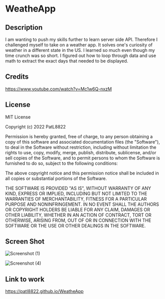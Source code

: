 # WeatheApp

## Description

I am wanting to push my skills further  to learn server side API. Therefore I challenged myself to take on a weather app. It solves one's curiosity of weather in a different state in the US. I learned so much even though my time crunch was so short. I figured out how to loop through data and use math to extract the exact days that needed to be displayed. 

## Credits

https://www.youtube.com/watch?v=Mc1w6Q-nxzM

## License

MIT License

Copyright (c) 2022 PatL8822

Permission is hereby granted, free of charge, to any person obtaining a copy
of this software and associated documentation files (the "Software"), to deal
in the Software without restriction, including without limitation the rights
to use, copy, modify, merge, publish, distribute, sublicense, and/or sell
copies of the Software, and to permit persons to whom the Software is
furnished to do so, subject to the following conditions:

The above copyright notice and this permission notice shall be included in all
copies or substantial portions of the Software.

THE SOFTWARE IS PROVIDED "AS IS", WITHOUT WARRANTY OF ANY KIND, EXPRESS OR
IMPLIED, INCLUDING BUT NOT LIMITED TO THE WARRANTIES OF MERCHANTABILITY,
FITNESS FOR A PARTICULAR PURPOSE AND NONINFRINGEMENT. IN NO EVENT SHALL THE
AUTHORS OR COPYRIGHT HOLDERS BE LIABLE FOR ANY CLAIM, DAMAGES OR OTHER
LIABILITY, WHETHER IN AN ACTION OF CONTRACT, TORT OR OTHERWISE, ARISING FROM,
OUT OF OR IN CONNECTION WITH THE SOFTWARE OR THE USE OR OTHER DEALINGS IN THE
SOFTWARE.


## Screen Shot
![Screenshot (1)](https://user-images.githubusercontent.com/110148234/192435784-9073e9bc-1275-4310-907c-65c8d4b29ce3.png)

![Screenshot (4)](https://user-images.githubusercontent.com/110148234/192435826-0fc43886-cdd1-4274-8135-b49631ed9147.png)


## Link to work

https://patl8822.github.io/WeatheApp
